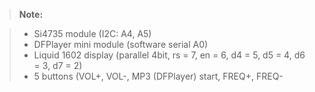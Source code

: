 > **Note:**

> - Si4735 module (I2C: A4, A5)
> - DFPlayer mini module (software serial A0)
> - Liquid 1602 display (parallel 4bit, rs = 7, en = 6, d4 = 5, d5 = 4, d6 = 3, d7 = 2)
> - 5 buttons (VOL+, VOL-, MP3 (DFPlayer) start, FREQ+, FREQ-
